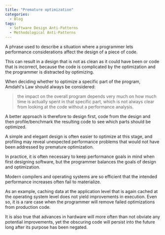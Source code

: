 ```yaml
---
title: "Premature optimization"
categories:
  - Blog
tags:
  - Software Design Anti-Patterns
  - Methodological Anti-Patterns
---
```


A phrase used to describe a situation where a programmer lets performance considerations affect the design of a piece of code. 

This can result in a design that is not as clean as it could have been or code that is incorrect, because the code is complicated by the optimization and the programmer is distracted by optimizing.

When deciding whether to optimize a specific part of the program, Amdahl's Law should always be considered: 

>the impact on the overall program depends very much on how much time is actually spent in that specific part, which is not always clear from looking at the code without a performance analysis.

A better approach is therefore to design first, code from the design and then profile/benchmark the resulting code to see which parts should be optimized. 

A simple and elegant design is often easier to optimize at this stage, and profiling may reveal unexpected performance problems that would not have been addressed by premature optimization.

In practice, it is often necessary to keep performance goals in mind when first designing software, but the programmer balances the goals of design and optimization.

Modern compilers and operating systems are so efficient that the intended performance increases often fail to materialize. 

As an example, caching data at the application level that is again cached at the operating system level does not yield improvements in execution. Even so, it is a rare case when the programmer will remove failed optimizations from production code.

It is also true that advances in hardware will more often than not obviate any potential improvements, yet the obscuring code will persist into the future long after its purpose has been negated. 